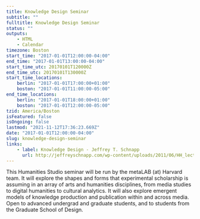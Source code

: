 ```yaml
---
title: Knowledge Design Seminar
subtitle: ""
fulltitle: Knowledge Design Seminar
status: ""
outputs:
    - HTML
    - Calendar
timezone: Boston
start_time: "2017-01-01T12:00:00-04:00"
end_time: "2017-01-01T13:00:00-04:00"
start_time_utc: 20170101T120000Z
end_time_utc: 20170101T130000Z
start_time_locations:
    berlin: "2017-01-01T17:00:00+01:00"
    boston: "2017-01-01T11:00:00-05:00"
end_time_locations:
    berlin: "2017-01-01T18:00:00+01:00"
    boston: "2017-01-01T12:00:00-05:00"
tzid: America/Boston
isFeatured: false
isOngoing: false
lastmod: "2021-11-12T17:36:23.669Z"
date: "2017-01-01T12:00:00-04:00"
slug: knowledge-design-seminar
links:
    - label: Knowledge Design - Jeffrey T. Schnapp
      url: http://jeffreyschnapp.com/wp-content/uploads/2011/06/HH_lectures_Schnapp_01.pdf
---
```

<p>This Humanities Studio seminar will be run by the metaLAB (at) Harvard team. It will explore the shapes and forms that experimental scholarship is assuming in an array of arts and humanities disciplines, from media studies to digital humanities to cultural analytics. It will also explore emergent models of knowledge production and publication within and across media. Open to advanced undergrad and graduate students, and to students from the Graduate School of Design.</p>

<p>&nbsp;</p>

<div id="player"></div>
<script src="https://luwes.github.io/vimeowrap.js/vimeowrap.js"></script>
<script src="https://luwes.github.io/vimeowrap.js/vimeowrap.playlist.js"></script>
<script>
    vimeowrap('player').setup({
        urls: [
            'https://vimeo.com/album/4633882'
        ],
        plugins: {
            'playlist':{}
        }
    });
</script>